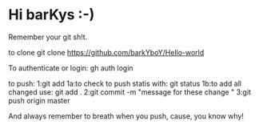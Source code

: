 # Hi barKys :-)
Remember your git sh!t.

to clone
git clone https://github.com/barkYboY/Hello-world

To authenticate or login:
gh auth login

to push:
  1:git add <files>
     1a:to check <files> to push statis with: git status
     1b:to add all changed use: git add .
  2:git commit -m "message for these <files> change "
  3:git push origin master
  
And always remember to breath when you push, cause, you know why!
